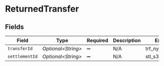 # ReturnedTransfer


## Fields

| Field               | Type                | Required            | Description         | Example             |
| ------------------- | ------------------- | ------------------- | ------------------- | ------------------- |
| `transferId`        | *Optional\<String>* | :heavy_minus_sign:  | N/A                 | trf_nyjwa2          |
| `settlementId`      | *Optional\<String>* | :heavy_minus_sign:  | N/A                 | stl_s3hcSM2hKP      |